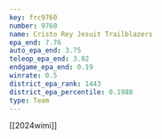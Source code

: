 ```yaml
---
key: frc9760
number: 9760
name: Cristo Rey Jesuit Trailblazers
epa_end: 7.76
auto_epa_end: 3.75
teleop_epa_end: 3.82
endgame_epa_end: 0.19
winrate: 0.5
district_epa_rank: 1443
district_epa_percentile: 0.1988
type: Team
---
```

[[2024wimi]]
